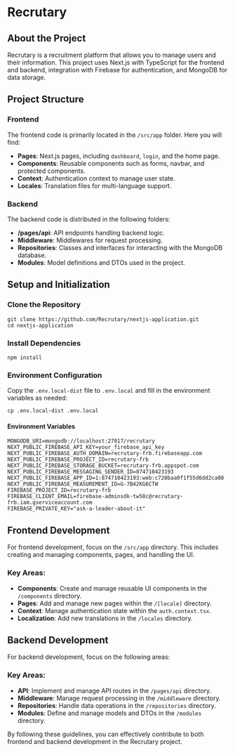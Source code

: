 # Recrutary

## About the Project

Recrutary is a recruitment platform that allows you to manage users and their information. This project uses Next.js with TypeScript for the frontend and backend, integration with Firebase for authentication, and MongoDB for data storage.

## Project Structure

### Frontend

The frontend code is primarily located in the `/src/app` folder. Here you will find:

- **Pages**: Next.js pages, including `dashboard`, `login`, and the home page.
- **Components**: Reusable components such as forms, navbar, and protected components.
- **Context**: Authentication context to manage user state.
- **Locales**: Translation files for multi-language support.

### Backend

The backend code is distributed in the following folders:

- **/pages/api**: API endpoints handling backend logic.
- **Middleware**: Middlewares for request processing.
- **Repositories**: Classes and interfaces for interacting with the MongoDB database.
- **Modules**: Model definitions and DTOs used in the project.

## Setup and Initialization

### Clone the Repository

```
git clone https://github.com/Recrutary/nextjs-application.git
cd nextjs-application
```

### Install Dependencies

```
npm install
```

### Environment Configuration

Copy the `.env.local-dist` file to `.env.local` and fill in the environment variables as needed:

```
cp .env.local-dist .env.local
```

#### Environment Variables

```
MONGODB_URI=mongodb://localhost:27017/recrutary
NEXT_PUBLIC_FIREBASE_API_KEY=your_firebase_api_key
NEXT_PUBLIC_FIREBASE_AUTH_DOMAIN=recrutary-frb.firebaseapp.com
NEXT_PUBLIC_FIREBASE_PROJECT_ID=recrutary-frb
NEXT_PUBLIC_FIREBASE_STORAGE_BUCKET=recrutary-frb.appspot.com
NEXT_PUBLIC_FIREBASE_MESSAGING_SENDER_ID=874710423193
NEXT_PUBLIC_FIREBASE_APP_ID=1:874710423193:web:c720baa0f1f55d6dd2ca08
NEXT_PUBLIC_FIREBASE_MEASUREMENT_ID=G-7B42KG6CTW
FIREBASE_PROJECT_ID=recrutary-frb
FIREBASE_CLIENT_EMAIL=firebase-adminsdk-tw58c@recrutary-frb.iam.gserviceaccount.com
FIREBASE_PRIVATE_KEY="ask-a-leader-about-it"
```

## Frontend Development

For frontend development, focus on the `/src/app` directory. This includes creating and managing components, pages, and handling the UI.

### Key Areas:

- **Components**: Create and manage reusable UI components in the `/components` directory.
- **Pages**: Add and manage new pages within the `/[locale]` directory.
- **Context**: Manage authentication state within the `auth.context.tsx`.
- **Localization**: Add new translations in the `/locales` directory.

## Backend Development

For backend development, focus on the following areas:

### Key Areas:

- **API**: Implement and manage API routes in the `/pages/api` directory.
- **Middleware**: Manage request processing in the `/middleware` directory.
- **Repositories**: Handle data operations in the `/repositories` directory.
- **Modules**: Define and manage models and DTOs in the `/modules` directory.

By following these guidelines, you can effectively contribute to both frontend and backend development in the Recrutary project.
